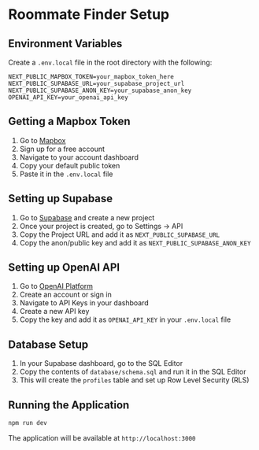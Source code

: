 # Roommate Finder Setup

## Environment Variables

Create a `.env.local` file in the root directory with the following:

```
NEXT_PUBLIC_MAPBOX_TOKEN=your_mapbox_token_here
NEXT_PUBLIC_SUPABASE_URL=your_supabase_project_url
NEXT_PUBLIC_SUPABASE_ANON_KEY=your_supabase_anon_key
OPENAI_API_KEY=your_openai_api_key
```

## Getting a Mapbox Token

1. Go to [Mapbox](https://www.mapbox.com/)
2. Sign up for a free account
3. Navigate to your account dashboard
4. Copy your default public token
5. Paste it in the `.env.local` file

## Setting up Supabase

1. Go to [Supabase](https://supabase.com/) and create a new project
2. Once your project is created, go to Settings → API
3. Copy the Project URL and add it as `NEXT_PUBLIC_SUPABASE_URL`
4. Copy the anon/public key and add it as `NEXT_PUBLIC_SUPABASE_ANON_KEY`

## Setting up OpenAI API

1. Go to [OpenAI Platform](https://platform.openai.com/)
2. Create an account or sign in
3. Navigate to API Keys in your dashboard
4. Create a new API key
5. Copy the key and add it as `OPENAI_API_KEY` in your `.env.local` file

## Database Setup

1. In your Supabase dashboard, go to the SQL Editor
2. Copy the contents of `database/schema.sql` and run it in the SQL Editor
3. This will create the `profiles` table and set up Row Level Security (RLS)

## Running the Application

```bash
npm run dev
```

The application will be available at `http://localhost:3000` 